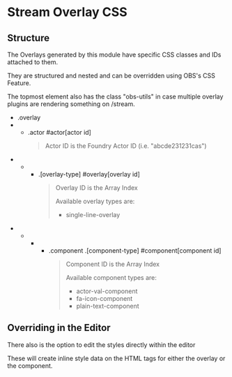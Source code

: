 # Stream Overlay CSS

## Structure

The Overlays generated by this module have specific CSS classes and IDs attached to them.

They are structured and nested and can be overridden using OBS's CSS Feature.

The topmost element also has the class "obs-utils" in case multiple overlay plugins are rendering something on /stream.

* .overlay 
* * .actor #actor[actor id]
    > Actor ID is the Foundry Actor ID (i.e. "abcde231231cas")
* * * .[overlay-type] #overlay[overlay id]
      > Overlay ID is the Array Index
      >
      > Available overlay types are:
      > * single-line-overlay
* * * * .component .[component-type] #component[component id]
        > Component ID is the Array Index
        >
        > Available component types are:
        > * actor-val-component
        > * fa-icon-component
        > * plain-text-component

## Overriding in the Editor

There also is the option to edit the styles directly within the editor

These will create inline style data on the HTML tags for either the overlay or the component. 